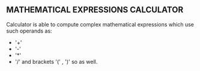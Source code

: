 ## MATHEMATICAL EXPRESSIONS CALCULATOR

Calculator is able to compute complex mathematical expressions which use such operands as:
* '+' 
* '-'
* '*'
* '/'
and brackets '(' , ')' so as well.
